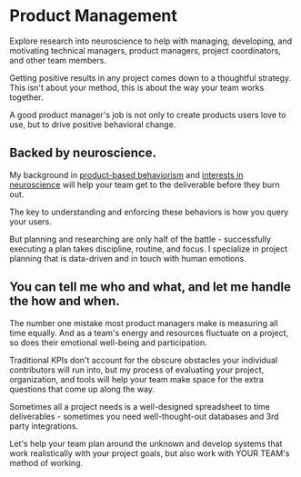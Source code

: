 # **Product Management**

Explore research into neuroscience to help with managing, developing, and motivating technical managers, product managers, project coordinators, and other team members.

Getting positive results in any project comes down to a thoughtful strategy. This isn't about your method, this is about the way your team works together.

A good product manager's job is not only to create products users love to use, but to drive positive behavioral change.

## **Backed by neuroscience.**

My background in [product-based behaviorism](/services/management) and [interests in neuroscience](/how-to-plan-your-day-so-your-creativity-and-focus-will-flourish/) will help your team get to the deliverable before they burn out.

The key to understanding and enforcing these behaviors is how you query your users.

But planning and researching are only half of the battle - successfully executing a plan takes discipline, routine, and focus. I specialize in project planning that is data-driven and in touch with human emotions.

## **You can tell me who and what, and let me handle the how and when.**

The number one mistake most product managers make is measuring all time equally. And as a team's energy and resources fluctuate on a project, so does their emotional well-being and participation.

Traditional KPIs don't account for the obscure obstacles your individual contributors will run into, but my process of evaluating your project, organization, and tools will help your team make space for the extra questions that come up along the way.

Sometimes all a project needs is a well-designed spreadsheet to time deliverables - sometimes you need well-thought-out databases and 3rd party integrations.

Let's help your team plan around the unknown and develop systems that work realistically with your project goals, but also work with YOUR TEAM's method of working.
